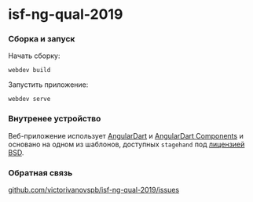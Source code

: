 # isf-ng-qual-2019

### Сборка и запуск

Начать сборку:
```
webdev build
```

Запустить приложение:
```
webdev serve
```

### Внутренее устройство
Веб-приложение использует [AngularDart](https://webdev.dartlang.org/angular) и [AngularDart Components](https://webdev.dartlang.org/components)
и основано на одном из шаблонов, доступных `stagehand` под [лицензией BSD](https://github.com/dart-lang/stagehand/blob/master/LICENSE).

### Обратная связь
[github.com/victorivanovspb/isf-ng-qual-2019/issues](https://github.com/victorivanovspb/isf-ng-qual-2019/issues)
